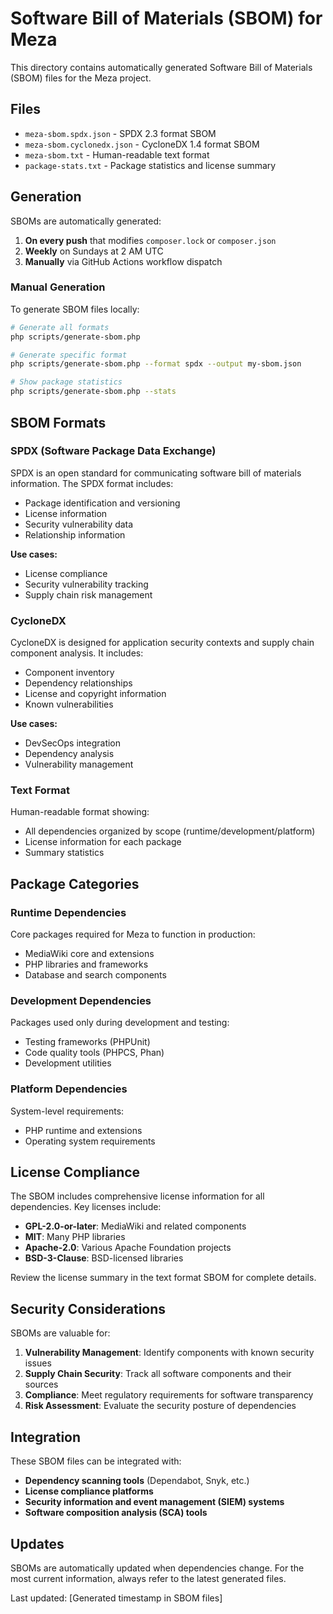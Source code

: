 # Software Bill of Materials (SBOM) for Meza

This directory contains automatically generated Software Bill of Materials (SBOM) files for the Meza project.

## Files

- `meza-sbom.spdx.json` - SPDX 2.3 format SBOM
- `meza-sbom.cyclonedx.json` - CycloneDX 1.4 format SBOM  
- `meza-sbom.txt` - Human-readable text format
- `package-stats.txt` - Package statistics and license summary

## Generation

SBOMs are automatically generated:

1. **On every push** that modifies `composer.lock` or `composer.json`
2. **Weekly** on Sundays at 2 AM UTC
3. **Manually** via GitHub Actions workflow dispatch

### Manual Generation

To generate SBOM files locally:

```bash
# Generate all formats
php scripts/generate-sbom.php

# Generate specific format
php scripts/generate-sbom.php --format spdx --output my-sbom.json

# Show package statistics
php scripts/generate-sbom.php --stats
```

## SBOM Formats

### SPDX (Software Package Data Exchange)

SPDX is an open standard for communicating software bill of materials information. The SPDX format includes:

- Package identification and versioning
- License information
- Security vulnerability data
- Relationship information

**Use cases:**
- License compliance
- Security vulnerability tracking
- Supply chain risk management

### CycloneDX

CycloneDX is designed for application security contexts and supply chain component analysis. It includes:

- Component inventory
- Dependency relationships
- License and copyright information
- Known vulnerabilities

**Use cases:**
- DevSecOps integration
- Dependency analysis
- Vulnerability management

### Text Format

Human-readable format showing:
- All dependencies organized by scope (runtime/development/platform)
- License information for each package
- Summary statistics

## Package Categories

### Runtime Dependencies
Core packages required for Meza to function in production:
- MediaWiki core and extensions
- PHP libraries and frameworks
- Database and search components

### Development Dependencies
Packages used only during development and testing:
- Testing frameworks (PHPUnit)
- Code quality tools (PHPCS, Phan)
- Development utilities

### Platform Dependencies
System-level requirements:
- PHP runtime and extensions
- Operating system requirements

## License Compliance

The SBOM includes comprehensive license information for all dependencies. Key licenses include:

- **GPL-2.0-or-later**: MediaWiki and related components
- **MIT**: Many PHP libraries
- **Apache-2.0**: Various Apache Foundation projects
- **BSD-3-Clause**: BSD-licensed libraries

Review the license summary in the text format SBOM for complete details.

## Security Considerations

SBOMs are valuable for:

1. **Vulnerability Management**: Identify components with known security issues
2. **Supply Chain Security**: Track all software components and their sources
3. **Compliance**: Meet regulatory requirements for software transparency
4. **Risk Assessment**: Evaluate the security posture of dependencies

## Integration

These SBOM files can be integrated with:

- **Dependency scanning tools** (Dependabot, Snyk, etc.)
- **License compliance platforms**
- **Security information and event management (SIEM) systems**
- **Software composition analysis (SCA) tools**

## Updates

SBOMs are automatically updated when dependencies change. For the most current information, always refer to the latest generated files.

Last updated: [Generated timestamp in SBOM files]